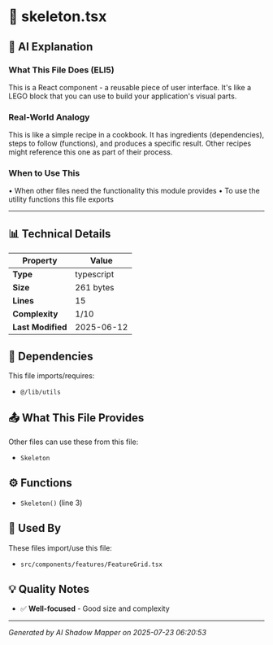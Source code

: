 # 📄 skeleton.tsx

## 🤖 AI Explanation

### What This File Does (ELI5)
This is a React component - a reusable piece of user interface. It's like a LEGO block that you can use to build your application's visual parts.

### Real-World Analogy
This is like a simple recipe in a cookbook. It has ingredients (dependencies), steps to follow (functions), and produces a specific result. Other recipes might reference this one as part of their process.

### When to Use This
• When other files need the functionality this module provides
• To use the utility functions this file exports

---

## 📊 Technical Details

| Property | Value |
|----------|-------|
| **Type** | typescript |
| **Size** | 261 bytes |
| **Lines** | 15 |
| **Complexity** | 1/10 |
| **Last Modified** | 2025-06-12 |

## 🔗 Dependencies

This file imports/requires:

- `@/lib/utils`

## 📤 What This File Provides

Other files can use these from this file:

- `Skeleton `

## ⚙️ Functions

-  `Skeleton()` (line 3)

## 🔄 Used By

These files import/use this file:

- `src/components/features/FeatureGrid.tsx`

## 💡 Quality Notes

- ✅ **Well-focused** - Good size and complexity

---
*Generated by AI Shadow Mapper on 2025-07-23 06:20:53*
